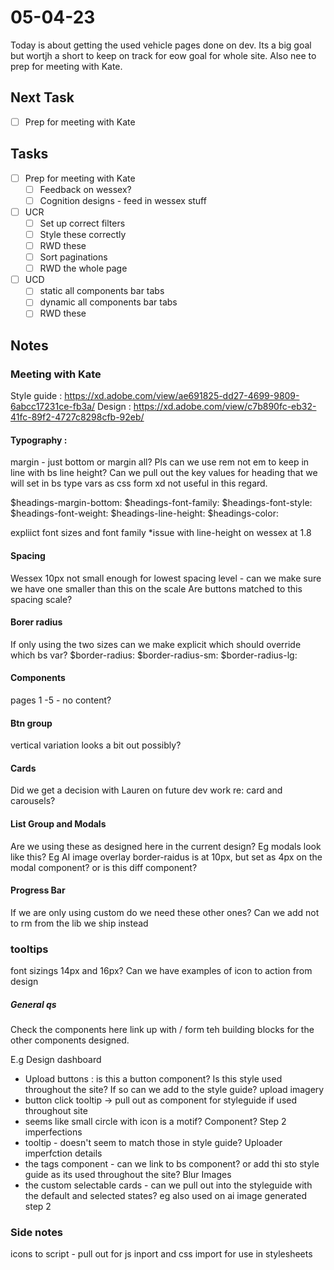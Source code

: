 # 05-04-23

Today is about getting the used vehicle pages done on dev. Its a big goal but wortjh a short to keep on track for eow goal for whole site. Also nee to prep for meeting with Kate.

## Next Task
- [ ] Prep for meeting with Kate

## Tasks
- [ ] Prep for meeting with Kate
  - [ ] Feedback on wessex?
  - [ ] Cognition designs - feed in wessex stuff

- [ ] UCR
  - [ ] Set up correct filters
  - [ ] Style these correctly
  - [ ] RWD these
  - [ ] Sort paginations
  - [ ] RWD the whole page

- [ ] UCD
  - [ ] static all components bar tabs
  - [ ] dynamic all components bar tabs
  - [ ] RWD these

## Notes

### Meeting with Kate

Style guide :  https://xd.adobe.com/view/ae691825-dd27-4699-9809-6abcc17231ce-fb3a/
Design : https://xd.adobe.com/view/c7b890fc-eb32-41fc-89f2-4727c8298cfb-92eb/


#### Typography :
margin - just bottom or margin all?
Pls can we use rem not em to keep in line with bs
line height?
Can we pull out the key values for heading that we will set in bs type vars as css form xd not useful in this regard.

$headings-margin-bottom:
$headings-font-family:
$headings-font-style:
$headings-font-weight:
$headings-line-height:
$headings-color:

expliict font sizes and font family
*issue with line-height on wessex at 1.8

#### Spacing
Wessex 10px not small enough for lowest spacing level - can we make sure we have one smaller than this on the scale
Are buttons matched to this spacing scale?

#### Borer radius
If only using the two sizes can we make explicit which should override which bs var?
$border-radius:
$border-radius-sm:
$border-radius-lg:

#### Components
pages 1 -5 - no content?

#### Btn group
vertical variation looks a bit out possibly?

#### Cards
Did we get a decision with Lauren on future dev work re: card and carousels?

#### List Group and Modals
Are we using these as designed here in the current design? Eg modals look like this?
Eg AI image overlay border-raidus is at 10px, but set as 4px on the modal component? or is this diff component?

#### Progress Bar
If we are only using custom do we need these other ones?
Can we add not to rm from the lib we ship instead

### tooltips
font sizings 14px and 16px?
Can we have examples of icon to action from design

##### General qs
Check the components here link up with / form teh building blocks for the other components designed.



E.g
Design dashboard
- Upload buttons : is this a button component? Is this style used throughout the site? If so can we add to the style guide?
upload imagery
- button click tooltip -> pull out as component for styleguide if used throughout site
- seems like small circle with icon is a motif? Component?
Step 2 imperfections
- tooltip - doesn't seem to match those in style guide?
Uploader imperfction details
- the tags component - can we link to bs component? or add thi sto style guide as its used throughout the site?
Blur Images
- the custom selectable cards - can we pull out into the styleguide with the default and selected states? eg also used on ai image generated step 2

### Side notes
icons to script - pull out for js inport and css import for use in stylesheets